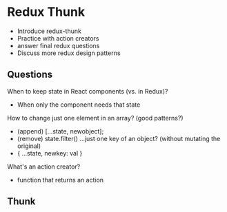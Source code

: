 # Redux Thunk

- Introduce redux-thunk
- Practice with action creators
- answer final redux questions
- Discuss more redux design patterns

## Questions

When to keep state in React components (vs. in Redux)?
- When only the component needs that state

How to change just one element in an array? (good patterns?)
  - (append) [...state, newobject];
  - (remove) state.filter()
...just one key of an object? (without mutating the original)
  - { ...state, newkey: val }

What's an action creator?
  - function that returns an action

## Thunk
